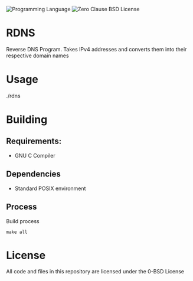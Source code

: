 ![Programming Language](https://img.shields.io/badge/C-Programming%20Language-brightgreen)
![Zero Clause BSD License](https://img.shields.io/badge/License-BSD%20Zero%20Clause-green)

# RDNS
Reverse DNS Program. Takes IPv4 addresses and converts them into their respective domain names

# Usage
./rdns

# Building
## Requirements:
- GNU C Compiler

## Dependencies
- Standard POSIX environment

## Process
Build process
```
make all
```

# License
All code and files in this repository are licensed under the 0-BSD License

